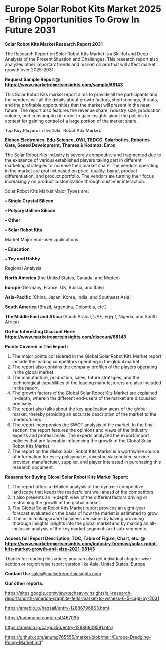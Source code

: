 # Europe Solar Robot Kits Market 2025 -Bring Opportunities To Grow In Future 2031

<strong>Solar Robot Kits Market Research Report 2031</strong>

The Research Report on Solar Robot Kits Market is a Skillful and Deep Analysis of the Present Situation and Challenges. This research report also analyzes other important trends and market drivers that will affect market growth over 2025-2031.

<strong>Request Sample Report @ <a href=https://www.marketreportsinsights.com/sample/68143>https://www.marketreportsinsights.com/sample/68143</a></strong>

This Solar Robot Kits market report aims to provide all the participants and the vendors will all the details about growth factors, shortcomings, threats, and the profitable opportunities that the market will present in the near future. The report also features the revenue share, industry size, production volume, and consumption in order to gain insights about the politics to contest for gaining control of a large portion of the market share.

Top Key Players in the Solar Robot Kits Market:

<strong>Elenco Electronics, Edu-Science, OWI, TEDCO, Solarbotics, Robotics Gate, Seeed Development, Thames & Kosmos, Embo</strong>

The Solar Robot Kits Industry is severely competitive and fragmented due to the existence of various established players taking part in different marketing strategies to increase their market share. The vendors operating in the market are profiled based on price, quality, brand, product differentiation, and product portfolio. The vendors are turning their focus increasingly on product customization through customer interaction.

Solar Robot Kits Market Major Types are:

<strong>• Single Crystal Silicon

• Polycrystalline Silicon

• Other

• Solar Robot Kits</strong>

Market Major end-user applications :

<strong>• Education

• Toy and Hobby</strong>

Regional Analysis

</u><strong><b>North America</b></strong> (the United States, Canada, and Mexico)

<strong><b>Europe </b></strong>(Germany, France, UK, Russia, and Italy)

<strong><b>Asia-Pacific</b></strong> (China, Japan, Korea, India, and Southeast Asia)

<strong><b>South America</b></strong> (Brazil, Argentina, Colombia, etc.)

<strong><b>The Middle East and Africa</b></strong> (Saudi Arabia, UAE, Egypt, Nigeria, and South Africa)

<strong>Go For Interesting Discount Here: <a href=https://www.marketreportsinsights.com/discount/68143>https://www.marketreportsinsights.com/discount/68143</a></strong>

<strong>Points Covered in The Report:</strong>
<ol>
  <li>The major points considered in the Global Solar Robot Kits Market report include the leading competitors operating in the global market.</li>
  <li>The report also contains the company profiles of the players operating in the global market.</li>
  <li>The manufacture, production, sales, future strategies, and the technological capabilities of the leading manufacturers are also included in the report.</li>
  <li>The growth factors of the Global Solar Robot Kits Market are explained in-depth, wherein the different end-users of the market are discussed precisely.</li>
  <li>The report also talks about the key application areas of the global market, thereby providing an accurate description of the market to the readers/users.</li>
  <li>The report incorporates the SWOT analysis of the market. In the final section, the report features the opinions and views of the industry experts and professionals. The experts analyzed the export/import policies that are favorably influencing the growth of the Global Solar Robot Kits Market.</li>
  <li>The report on the Global Solar Robot Kits Market is a worthwhile source of information for every policymaker, investor, stakeholder, service provider, manufacturer, supplier, and player interested in purchasing this research document.</li>
</ol>
<strong>Reasons for Buying Global Solar Robot Kits Market Report:</strong>

<ol>
  <li>The report offers a detailed analysis of the dynamic competitive landscape that keeps the reader/client well ahead of the competitors.</li>
  <li>It also presents an in-depth view of the different factors driving or restraining the growth of the global market.</li>
  <li>The Global Solar Robot Kits Market report provides an eight-year forecast evaluated on the basis of how the market is estimated to grow.</li>
  <li>It helps in making aware business decisions by having providing thorough insights insights into the global market and by making an all-inclusive analysis of the key market segments and sub-segments.</li>
</ol>
<strong>Access full Report Description, TOC, Table of Figure, Chart, etc. @ <a href=https://www.marketreportsinsights.com/industry-forecast/solar-robot-kits-market-growth-and-size-2021-68143>https://www.marketreportsinsights.com/industry-forecast/solar-robot-kits-market-growth-and-size-2021-68143</a></strong>


Thanks for reading this article; you can also get individual chapter wise section or region wise report version like Asia, United States, Europe.

<strong>Contact Us:</strong>
sales@marketreportsinsights.com

<strong>Our other reports:</strong>

<a href=https://sites.google.com/view/techsavvyinsights/all-research-reports/north-america-graphite-felts-market-to-witness-6-5-cagr-by-2031>https://sites.google.com/view/techsavvyinsights/all-research-reports/north-america-graphite-felts-market-to-witness-6-5-cagr-by-2031</a>

<a href=https://ameblo.jp/haqsaif/entry-12886796863.html>https://ameblo.jp/haqsaif/entry-12886796863.html</a>

<a href=https://tanomuno.com/illust/467095>https://tanomuno.com/illust/467095</a>

<a href=https://ameblo.jp/cargo656/entry-12886809581.html>https://ameblo.jp/cargo656/entry-12886809581.html</a>

<a href=https://github.com/anurag765555/market/blob/main/Europe-Dredging-Pump-Market.md>https://github.com/anurag765555/market/blob/main/Europe-Dredging-Pump-Market.md</a>"
